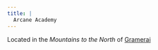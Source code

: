```yaml
---
title: |
  Arcane Academy
---
```


Located in the *Mountains to the North* of [Gramerai](/Locations/Cloud%20Sea/Shards/Gramerai/Gramerai.md)
